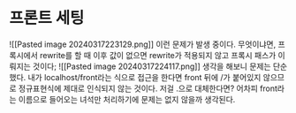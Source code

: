 # 프론트 세팅
![[Pasted image 20240317223129.png]]
이런 문제가 발생 중이다.
무엇이냐면, 프록시에서 rewrite를 할 때 이후 값이 없으면 rewrite가 적용되지 않고 프록시 패스가 이뤄지는 것이다;
![[Pasted image 20240317224117.png]]
생각을 해보니 문제는 단순했다. 내가 localhost/front라는 식으로 접근을 한다면 front 뒤에 /가 붙어있지 않으므로 정규표현식에 제대로 인식되지 않는 것이다. 
저걸 .으로 대체한다면?
어차피 front라는 이름으로 들어오는 녀석만 처리하기에 문제는 없지 않을까 생각된다.